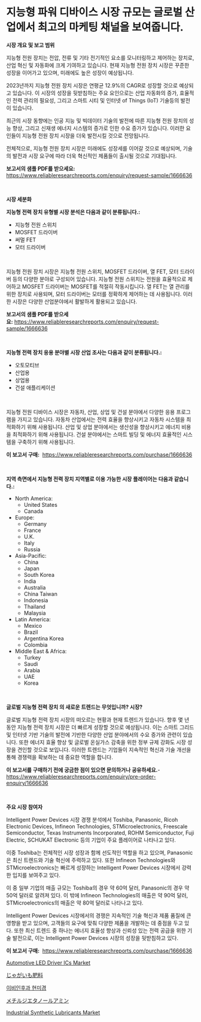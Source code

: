 <p><h1>지능형 파워 디바이스 시장 규모는 글로벌 산업에서 최고의 마케팅 채널을 보여줍니다.</h1></p><p><strong>시장 개요 및 보고 범위</strong></p>
<p><p>지능형 전원 장치는 전압, 전류 및 기타 전기적인 요소를 모니터링하고 제어하는 장치로, 산업 혁신 및 자동화에 크게 기여하고 있습니다. 현재 지능형 전원 장치 시장은 꾸준한 성장을 이어가고 있으며, 미래에도 높은 성장이 예상됩니다. </p><p>2023년까지 지능형 전원 장치 시장은 연평균 12.9%의 CAGR로 성장할 것으로 예상되고 있습니다. 이 시장의 성장을 뒷받침하는 주요 요인으로는 산업 자동화의 증가, 효율적인 전력 관리의 필요성, 그리고 스마트 시티 및 인터넷 of Things (IoT) 기술등의 발전이 있습니다. </p><p>최근의 시장 동향에는 인공 지능 및 빅데이터 기술의 발전에 따른 지능형 전원 장치의 성능 향상, 그리고 신재생 에너지 시스템의 증가로 인한 수요 증가가 있습니다. 이러한 요인들이 지능형 전원 장치 시장을 더욱 발전시킬 것으로 전망됩니다. </p><p>전체적으로, 지능형 전원 장치 시장은 미래에도 성장세를 이어갈 것으로 예상되며, 기술의 발전과 시장 요구에 따라 더욱 혁신적인 제품들이 출시될 것으로 기대됩니다.</p></p>
<p><strong>보고서의 샘플 PDF를 받으세요:</strong> <a href="https://www.reliableresearchreports.com/enquiry/request-sample/1666636">https://www.reliableresearchreports.com/enquiry/request-sample/1666636</a></p>
<p>&nbsp;</p>
<p><strong>시장 세분화</strong></p>
<p><strong>지능형 전력 장치 유형별 시장 분석은 다음과 같이 분류됩니다.:</strong></p>
<p><ul><li>지능형 전원 스위치</li><li>MOSFET 드라이버</li><li>써멀 FET</li><li>모터 드라이버</li></ul></p>
<p>&nbsp;</p>
<p><p>지능형 전원 장치 시장은 지능형 전원 스위치, MOSFET 드라이버, 열 FET, 모터 드라이버 등의 다양한 분야로 구성되어 있습니다. 지능형 전원 스위치는 전원을 효율적으로 제어하고 MOSFET 드라이버는 MOSFET를 적절히 작동시킵니다. 열 FET는 열 관리를 위한 장치로 사용되며, 모터 드라이버는 모터를 정확하게 제어하는 데 사용됩니다. 이러한 시장은 다양한 산업분야에서 활발하게 활용되고 있습니다.</p></p>
<p><strong>보고서의 샘플 PDF를 받으세요:</strong>&nbsp;<a href="https://www.reliableresearchreports.com/enquiry/request-sample/1666636">https://www.reliableresearchreports.com/enquiry/request-sample/1666636</a></p>
<p>&nbsp;</p>
<p><strong> 지능형 전력 장치 응용 분야별 시장 산업 조사는 다음과 같이 분류됩니다.:</strong></p>
<p><ul><li>오토모티브</li><li>산업용</li><li>상업용</li><li>건설 애플리케이션</li></ul></p>
<p>&nbsp;</p>
<p><p>지능형 전원 디바이스 시장은 자동차, 산업, 상업 및 건설 분야에서 다양한 응용 프로그램을 가지고 있습니다. 자동차 산업에서는 전력 효율을 향상시키고 자동차 시스템을 최적화하기 위해 사용됩니다. 산업 및 상업 분야에서는 생산성을 향상시키고 에너지 비용을 최적화하기 위해 사용됩니다. 건설 분야에서는 스마트 빌딩 및 에너지 효율적인 시스템을 구축하기 위해 사용됩니다.</p></p>
<p><strong>이 보고서 구매:</strong>&nbsp; <a href="https://www.reliableresearchreports.com/purchase/1666636">https://www.reliableresearchreports.com/purchase/1666636</a></p>
<p>&nbsp;</p>
<p><strong>지역 측면에서 지능형 전력 장치 지역별로 이용 가능한 시장 플레이어는 다음과 같습니다.:</strong></p>
<p><ul>
    <li>
        North America:
        <ul>
            <li>United States</li>
            <li>Canada</li>
        </ul>
    </li>
    <li>
        Europe:
        <ul>
            <li>Germany</li>
            <li>France</li>
            <li>U.K.</li>
            <li>Italy</li>
            <li>Russia</li>
        </ul>
    </li>
    <li>
        Asia-Pacific:
        <ul>
            <li>China</li>
            <li>Japan</li>
            <li>South Korea</li>
            <li>India</li>
            <li>Australia</li>
            <li>China Taiwan</li>
            <li>Indonesia</li>
            <li>Thailand</li>
            <li>Malaysia</li>
        </ul>
    </li>
    <li>
        Latin America:
        <ul>
            <li>Mexico</li>
            <li>Brazil</li>
            <li>Argentina Korea</li>
            <li>Colombia</li>
        </ul>
    </li>
    <li>
        Middle East & Africa:
        <ul>
            <li>Turkey</li>
            <li>Saudi</li>
            <li>Arabia</li>
            <li>UAE</li>
            <li>Korea</li>
        </ul>
    </li>
    </ul></p>
<p>&nbsp;</p>
<p><strong>글로벌 지능형 전력 장치 의 새로운 트렌드는 무엇입니까? 시장?</strong></p>
<p><p>글로벌 지능형 전력 장치 시장의 떠오르는 현황과 현재 트렌드가 있습니다. 향후 몇 년 동안 지능형 전력 장치 시장은 더 빠르게 성장할 것으로 예상됩니다. 이는 스마트 그리드 및 인터넷 기반 기술의 발전에 기반한 다양한 산업 분야에서의 수요 증가와 관련이 있습니다. 또한 에너지 효율 향상 및 글로벌 온실가스 감축을 위한 정부 규제 강화도 시장 성장을 견인할 것으로 보입니다. 이러한 트렌드는 기업들이 지속적인 혁신과 기술 개선을 통해 경쟁력을 확보하는 데 중요한 역할을 합니다.</p></p>
<p><strong>이 보고서를 구매하기 전에 궁금한 점이 있으면 문의하거나 공유하세요.</strong>- <a href="https://www.reliableresearchreports.com/enquiry/pre-order-enquiry/1666636">https://www.reliableresearchreports.com/enquiry/pre-order-enquiry/1666636</a></p>
<p>&nbsp;</p>
<p><strong>주요 시장 참여자</strong></p>
<p><p>Intelligent Power Devices 시장 경쟁 분석에서 Toshiba, Panasonic, Ricoh Electronic Devices, Infineon Technologies, STMicroelectronics, Freescale Semiconductor, Texas Instruments Incorporated, ROHM Semiconductor, Fuji Electric, SCHUKAT Electronic 등의 기업이 주요 플레이어로 나타나고 있다.</p><p>이중 Toshiba는 전체적인 시장 성장과 함께 선도적인 역할을 하고 있으며, Panasonic은 최신 트렌드와 기술 혁신에 주력하고 있다. 또한 Infineon Technologies와 STMicroelectronics는 빠르게 성장하는 Intelligent Power Devices 시장에서 강력한 입지를 보여주고 있다.</p><p>이 중 일부 기업의 매출 규모는 Toshiba의 경우 약 60억 달러, Panasonic의 경우 약 50억 달러로 알려져 있다. 이 밖에 Infineon Technologies의 매출은 약 90억 달러, STMicroelectronics의 매출은 약 80억 달러로 나타나고 있다.</p><p>Intelligent Power Devices 시장에서의 경쟁은 지속적인 기술 혁신과 제품 품질에 큰 영향을 받고 있으며, 고객들의 요구에 맞춰 다양한 제품을 개발하는 데 중점을 두고 있다. 또한 최신 트렌드 중 하나는 에너지 효율성 향상과 신뢰성 있는 전력 공급을 위한 기술 발전으로, 이는 Intelligent Power Devices 시장의 성장을 뒷받침하고 있다.</p></p>
<p><strong>이 보고서 구매:</strong>&nbsp;&nbsp;<a href="https://www.reliableresearchreports.com/purchase/1666636">https://www.reliableresearchreports.com/purchase/1666636</a></p>
<p><p><a href="https://github.com/Paul14Anderson63/Market-Research-Report-List-3/blob/main/automotive-led-driver-ics-market.md">Automotive LED Driver ICs Market</a></p><p><a href="https://github.com/ihabdkwlxs948/Market-Research-Report-List-1/blob/main/544042215251.md">じゃがいも肥料</a></p><p><a href="https://github.com/hxzi07639916/Market-Research-Report-List-1/blob/main/529700214111.md">이비인후과 현미경</a></p><p><a href="https://medium.com/@raap8632/%E3%83%A1%E3%83%81%E3%83%AB%E3%82%B8%E3%82%A8%E3%82%BF%E3%83%8E%E3%83%BC%E3%83%AB%E3%82%A2%E3%83%9F%E3%83%B3%E5%B8%82%E5%A0%B4%E8%A6%8F%E6%A8%A1-cagr-%E3%83%88%E3%83%AC%E3%83%B3%E3%83%892024-2030-15ac27a52d0f">メチルジエタノールアミン</a></p><p><a href="https://woozy-pyroraptor-a1f.notion.site/Industrial-Synthetic-Lubricants-Market-Analysis-and-Market-Size-Global-Industry-Overview-Market-Se-0e4c91546b574d6f9d352aa102152bd0">Industrial Synthetic Lubricants Market</a></p></p>
